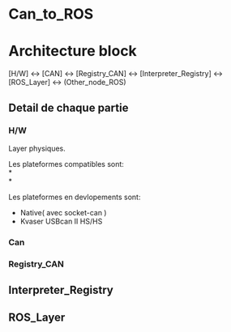 # Can_to_ROS

# Architecture block

[H/W] <-> [CAN] <-> [Registry_CAN] <-> [Interpreter_Registry] <-> [ROS_Layer] <-> (Other_node_ROS)  

## Detail de chaque partie
### H/W
Layer physiques. 

Les plateformes compatibles sont:  
*   
*  

Les plateformes en devlopements sont:  
*  Native( avec socket-can )
*  Kvaser USBcan II HS/HS  

### Can
  
  
### Registry_CAN  
  
  
## Interpreter_Registry
  
  
## ROS_Layer
  
